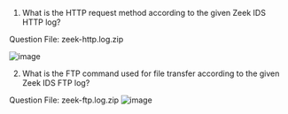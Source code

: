 1. What is the HTTP request method according to the given Zeek IDS HTTP log?

Question File: zeek-http.log.zip

![image](https://github.com/user-attachments/assets/2855bb1e-6c99-4329-9d16-20c2583a2b83)

2. What is the FTP command used for file transfer according to the given Zeek IDS FTP log?

Question File: zeek-ftp.log.zip
![image](https://github.com/user-attachments/assets/a7812079-d5eb-4110-808d-a1be2bf1fad4)
